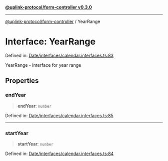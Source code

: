 [**@uplink-protocol/form-controller v0.3.0**](../README.md)

***

[@uplink-protocol/form-controller](../globals.md) / YearRange

# Interface: YearRange

Defined in: [Date/interfaces/calendar.interfaces.ts:83](https://github.com/jmkcoder/uplink-protocol-calendar/blob/c7c94af75a3a7e438811c9ee3008f982792d2fb8/src/Date/interfaces/calendar.interfaces.ts#L83)

YearRange - Interface for year range

## Properties

### endYear

> **endYear**: `number`

Defined in: [Date/interfaces/calendar.interfaces.ts:85](https://github.com/jmkcoder/uplink-protocol-calendar/blob/c7c94af75a3a7e438811c9ee3008f982792d2fb8/src/Date/interfaces/calendar.interfaces.ts#L85)

***

### startYear

> **startYear**: `number`

Defined in: [Date/interfaces/calendar.interfaces.ts:84](https://github.com/jmkcoder/uplink-protocol-calendar/blob/c7c94af75a3a7e438811c9ee3008f982792d2fb8/src/Date/interfaces/calendar.interfaces.ts#L84)
